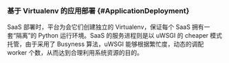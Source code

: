 ### 基于 Virtualenv 的应用部署 {#ApplicationDeployment}

SaaS 部署时，平台为会它们创建独立的 Virtualenv，保证每个 SaaS 拥有一套“隔离”的 Python 运行环境。SaaS 的服务进程则是以 uWSGI 的 cheaper 模式托管，由于采用了 Busyness 算法，uWSGI 能够根据繁忙度，动态的调配 worker 个数，从而达到合理利用系统资源的目的。
